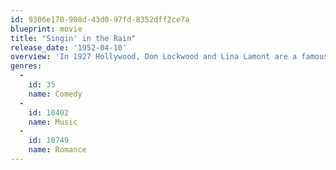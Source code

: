 ```yaml
---
id: 9306e170-908d-43d0-97fd-8352dff2ce7a
blueprint: movie
title: "Singin' in the Rain"
release_date: '1952-04-10'
overview: 'In 1927 Hollywood, Don Lockwood and Lina Lamont are a famous on-screen romantic pair in silent movies, but Lina mistakes the on-screen romance for real love. When their latest film is transformed into a musical, Don has the perfect voice for the songs, but strident voice faces the studio to dub her voice. Aspiring actress, Kathy Selden is brought in and, while she is working on the movie, Don falls in love with her.'
genres:
  -
    id: 35
    name: Comedy
  -
    id: 10402
    name: Music
  -
    id: 10749
    name: Romance
---
```

